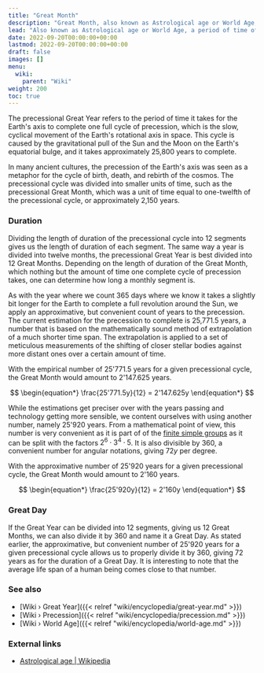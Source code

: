 ```yaml
---
title: "Great Month"
description: "Great Month, also known as Astrological age or World Age, a period of time of around 2'160 years, the amount of time it takes for the phenomonen of precession to shift the Zodiacal band on the ecliptic westwards by 30 degrees, or a twelth of of the full circonference of 360 degrees. 12 Great Months amount to one Great Year."
lead: "Also known as Astrological age or World Age, a period of time of around 2'160 years, the amount of time it takes for the phenomonen of precession to shift the Zodiacal band on the ecliptic westwards by 30 degrees, or a twelth of of the full circonference of 360 degrees. 12 Great Months amount to one Great Year."
date: 2022-09-20T00:00:00+00:00
lastmod: 2022-09-20T00:00:00+00:00
draft: false
images: []
menu:
  wiki:
    parent: "Wiki"
weight: 200
toc: true
---
```


The precessional Great Year refers to the period of time it takes for the Earth's axis to complete one full cycle of precession, which is the slow, cyclical movement of the Earth's rotational axis in space. This cycle is caused by the gravitational pull of the Sun and the Moon on the Earth's equatorial bulge, and it takes approximately 25,800 years to complete.

In many ancient cultures, the precession of the Earth's axis was seen as a metaphor for the cycle of birth, death, and rebirth of the cosmos. The precessional cycle was divided into smaller units of time, such as the precessional Great Month, which was a unit of time equal to one-twelfth of the precessional cycle, or approximately 2,150 years.

### Duration

Dividing the length of duration of the precessional cycle into 12 segments gives us the length of duration of each segment. The same way a year is divided into twelve months, the precessional Great Year is best divided into 12 Great Months. Depending on the length of duration of the Great Month, which nothing but the amount of time one complete cycle of precession takes, one can determine how long a monthly segment is.

As with the year where we count 365 days where we know it takes a slightly bit longer for the Earth to complete a full revolution around the Sun, we apply an approximative, but convenient count of years to the precession. The current estimation for the precession to complete is 25,771.5 years, a number that is based on the mathematically sound method of extrapolation of a much shorter time span. The extrapolation is applied to a set of meticulous measurements of the shifting of closer stellar bodies against more distant ones over a certain amount of time. 

With the empirical number of 25'771.5 years for a given precessional cycle, the Great Month would amount to 2'147.625 years.

$$
\begin{equation*}
   \frac{25'771.5y}{12} = 2'147.625y
\end{equation*}
$$

While the estimations get preciser over with the years passing and technology getting more sensible, we content ourselves with using another number, namely 25'920 years. From a mathematical point of view, this number is very convenient as it is part of of the [finite simple groups](https://en.wikipedia.org/wiki/List_of_finite_simple_groups) as it can be split with the factors $2^6 ⋅ 3^4 ⋅ 5$. It is also divisible by $360$, a convenient number for angular notations, giving $72 y$ per degree.

With the approximative number of 25'920 years for a given precessional cycle, the Great Month would amount to 2'160 years.

$$
\begin{equation*}
   \frac{25'920y}{12} = 2'160y
\end{equation*}
$$

### Great Day

If the Great Year can be divided into 12 segments, giving us 12 Great Months, we can also divide it by 360 and name it a Great Day. As stated earlier, the approximative, but convenient number of 25'920 years for a given precessional cycle allows us to properly divide it by 360, giving 72 years as for the duration of a Great Day. It is interesting to note that the average life span of a human being comes close to that number.

### See also

- [Wiki › Great Year]({{< relref "wiki/encyclopedia/great-year.md" >}})
- [Wiki › Precession]({{< relref "wiki/encyclopedia/precession.md" >}})
- [Wiki › World Age]({{< relref "wiki/encyclopedia/world-age.md" >}})

### External links

- [Astrological age | Wikipedia](https://en.wikipedia.org/wiki/Astrological_age)
